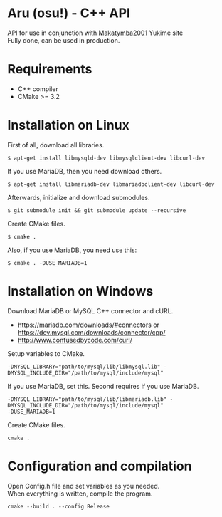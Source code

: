 # Aru (osu!) - C++ API

API for use in conjunction with [Makatymba2001](https://github.com/makatymba2001) Yukime [site](https://github.com/makatymba2001/-WIP-himitsu-web)<br>
Fully done, can be used in production.<br>

# Requirements
- C++ compiler
- CMake >= 3.2

# Installation on Linux
First of all, download all libraries.
```
$ apt-get install libmysqld-dev libmysqlclient-dev libcurl-dev
```
If you use MariaDB, then you need download others.
```
$ apt-get install libmariadb-dev libmariadbclient-dev libcurl-dev
```
Afterwards, initialize and download submodules.
```
$ git submodule init && git submodule update --recursive
```
Create CMake files.
```
$ cmake . 
```

Also, if you use MariaDB, you need use this:
```
$ cmake . -DUSE_MARIADB=1
```

# Installation on Windows
Download MariaDB or MySQL C++ connector and cURL.
- https://mariadb.com/downloads/#connectors or https://dev.mysql.com/downloads/connector/cpp/
- http://www.confusedbycode.com/curl/

Setup variables to CMake.
```
-DMYSQL_LIBRARY="path/to/mysql/lib/libmysql.lib" -DMYSQL_INCLUDE_DIR="/path/to/mysql/include/mysql"
```
If you use MariaDB, set this. Second requires if you use MariaDB.
```
-DMYSQL_LIBRARY="path/to/mysql/lib/libmariadb.lib" -DMYSQL_INCLUDE_DIR="/path/to/mysql/include/mysql"
-DUSE_MARIADB=1
```

Create CMake files.
```
cmake .
```

# Configuration and compilation
Open Config.h file and set variables as you needed.</br>
When everything is written, compile the program.
```
cmake --build . --config Release
```
